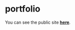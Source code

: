 # portfolio

You can see the public site <a href="https://fulopdenes.github.io/portfolio/">
                        <b> here</b></a>.
